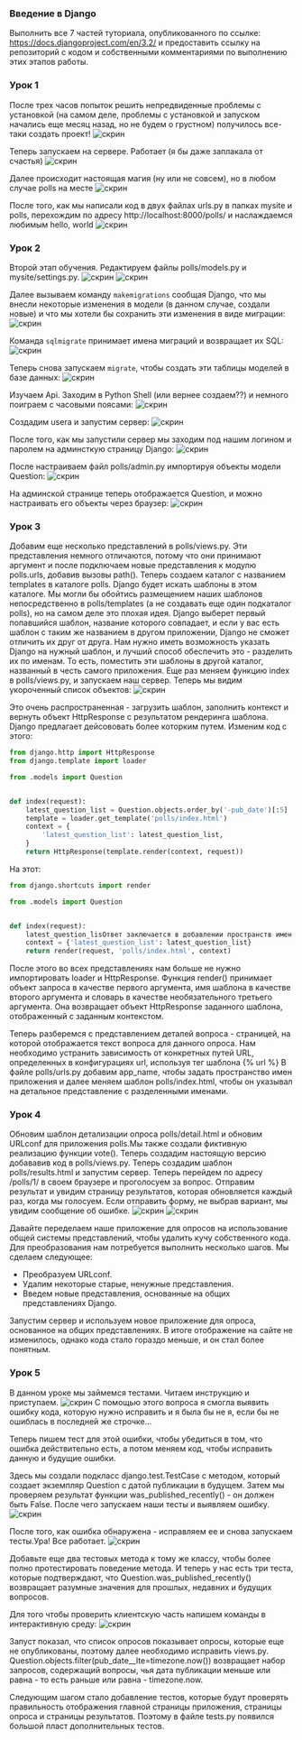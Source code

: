 ### Введение в Django
Выполнить все 7 частей туториала, опубликованного по ссылке: https://docs.djangoproject.com/en/3.2/ и предоставить ссылку на репозиторий с кодом и собственными комментариями по выполнению этих этапов работы.

### Урок 1
После трех часов попыток решить непредвиденные проблемы с установкой (на самом деле, проблемы с установкой и запуском начались еще месяц назад, но не будем о грустном) получилось все-таки создать проект! 
![скрин](../lr7/screenshot/screen1.png)

Теперь запускаем на сервере. Работает (я бы даже заплакала от счастья)
![скрин](../lr7/screenshot/screen2.png)

Далее происходит настоящая магия (ну или не совсем), но в любом случае polls на месте
![скрин](../lr7/screenshot/screen3.png)

После того, как мы написали код в двух файлах urls.py в папках mysite и polls, перехождим по адресу http://localhost:8000/polls/ и наслаждаемся любимым hello, world 
![скрин](../lr7/screenshot/screen4.png)

### Урок 2
Второй этап обучения. Редактируем файлы polls/models.py и mysite/settings.py.
![скрин](../lr7/screenshot/screen5.png) ![скрин](../lr7/screenshot/screen6.png)

Далее вызываем команду ```makemigrations``` сообщая Django, что мы внесли некоторые изменения в модели (в данном случае, создали новые) и что мы хотели бы сохранить эти изменения в виде миграции:
![скрин](../lr7/screenshot/screen7.png)

Команда ```sqlmigrate``` принимает имена миграций и возвращает их SQL:
![скрин](../lr7/screenshot/screen8.png)

Теперь снова запускаем ```migrate```, чтобы создать эти таблицы моделей в базе данных:
![скрин](../lr7/screenshot/screen9.png)

Изучаем Api. Заходим в Python Shell (или вернее создаем??) и немного поиграем с часовыми поясами:
![скрин](../lr7/screenshot/screen10.png)

Создадим usera и запустим сервер:
![скрин](../lr7/screenshot/screen11.png)

После того, как мы запустили сервер мы заходим под нашим логином и паролем на админсткую страницу Django:
![скрин](../lr7/screenshot/screen12.png)

После настраиваем файл polls/admin.py импортируя объекты модели Question:
![скрин](../lr7/screenshot/screen13.png)

На админской странице теперь отображается Question, и можно настраивать его объекты через браузер:
![скрин](../lr7/screenshot/screen14.png)


### Урок 3
Добавим еще несколько представлений в polls/views.py. Эти представления немного отличаются, потому что они принимают аргумент и после подключаем новые представления к модулю polls.urls, добавив вызовы path().
Теперь создаем каталог с названием templates в каталоге polls. Django будет искать шаблоны в этом каталоге. Мы могли бы обойтись размещением наших шаблонов непосредственно в polls/templates (а не создавать еще один подкаталог polls), но на самом деле это плохая идея. Django выберет первый попавшийся шаблон, название которого совпадает, и если у вас есть шаблон с таким же названием в другом приложении, Django не сможет отличить их друг от друга. Нам нужно иметь возможность указать Django на нужный шаблон, и лучший способ обеспечить это - разделить их по именам. То есть, поместить эти шаблоны в другой каталог, названный в честь самого приложения.
Еще раз меняем функцию index в polls/views.py, и запускаем наш сервер. Теперь мы видим укороченный список объектов:
![скрин](../lr7/screenshot/screen15.png)

Это очень распространенная  - загрузить шаблон, заполнить контекст и вернуть объект HttpResponse с результатом рендеринга шаблона. Django предлагает дейсововать более которким путем. Изменим код с этого:

```python
from django.http import HttpResponse
from django.template import loader

from .models import Question


def index(request):
    latest_question_list = Question.objects.order_by('-pub_date')[:5]
    template = loader.get_template('polls/index.html')
    context = {
        'latest_question_list': latest_question_list,
    }
    return HttpResponse(template.render(context, request))
```

На этот:

```python
from django.shortcuts import render

from .models import Question


def index(request):
    latest_question_lisОтвет заключается в добавлении пространств имен в URLconf. В файле polls/urls.py добавьте app_name, чтобы задать пространство имен приложения:t = Question.objects.order_by('-pub_date')[:5]
    context = {'latest_question_list': latest_question_list}
    return render(request, 'polls/index.html', context)
```

После этого во всех представлениях нам больше не нужно импортировать loader и HttpResponse. Функция render() принимает объект запроса в качестве первого аргумента, имя шаблона в качестве второго аргумента и словарь в качестве необязательного третьего аргумента. Она возвращает объект HttpResponse заданного шаблона, отображенный с заданным контекстом.

Теперь разберемся с представлением деталей вопроса - страницей, на которой отображается текст вопроса для данного опроса. Нам необходимо устранить зависимость от конкретных путей URL, определенных в конфигурациях url, используя тег шаблона {% url %} В файле polls/urls.py добавим app_name, чтобы задать пространство имен приложения и далее меняем шаблон polls/index.html, чтобы он указывал на детальное представление с разделенными именами.

### Урок 4
Обновим шаблон детализации опроса polls/detail.html и обновим URLconf для приложения polls.Мы также создали фиктивную реализацию функции vote(). Теперь создадим настоящую версию добававив код в polls/views.py. Теперь создадим шаблон polls/results.html и запустим сервер. Теперь перейдем по адресу /polls/1/ в своем браузере и проголосуем за вопрос. Отправим результат и увидим страницу результатов, которая обновляется каждый раз, когда мы голосуем. Если отправить форму, не выбрав вариант, мы увидим сообщение об ошибке.
![скрин](../lr7/screenshot/screen16.png)
![скрин](../lr7/screenshot/screen17.png)

Давайте переделаем наше приложение для опросов на использование общей системы представлений, чтобы удалить кучу собственного кода. Для преобразования нам потребуется выполнить несколько шагов. Мы сделаем следующее:

* Преобразуем URLconf.
* Удалим некоторые старые, ненужные представления.
* Введем новые представления, основанные на общих представлениях Django.

Запустим сервер и используем новое приложение для опроса, основанное на общих представлениях. В итоге отображение на сайте не изменилось, однако кода стало гораздо меньше, и он стал более понятным.

### Урок 5
В данном уроке мы займемся тестами. Читаем инструкцию и приступаем.
![скрин](../lr7/screenshot/screen18.png)
С помощью этого вопроса я смогла выявить ошибку кода, которую нужно исправить и я была бы не я, если бы не ошиблась в последней же строчке...

Теперь пишем тест для этой ошибки, чтобы убедиться в том, что ошибка действительно есть, а потом меняем код, чтобы исправить данную и будущие ошибки.

Здесь мы создали подкласс django.test.TestCase с методом, который создает экземпляр Question с датой публикации в будущем. Затем мы проверяем результат функции was_published_recently() - он должен быть False. После чего запускаем наши тесты и выявляем ошибку.
![скрин](../lr7/screenshot/screen19.png)

После того, как ошибка обнаружена - исправляем ее и снова запускаем тесты.Ура! Все работает.
![скрин](../lr7/screenshot/screen20.png)

Добавьте еще два тестовых метода к тому же классу, чтобы более полно протестировать поведение метода. И теперь у нас есть три теста, которые подтверждают, что Question.was_published_recently() возвращает разумные значения для прошлых, недавних и будущих вопросов.

Для того чтобы проверить клиентскую часть напишем команды в интерактивную среду:
![скрин](../lr7/screenshot/screen21.png)

Запуст показал, что список опросов показывает опросы, которые еще не опубликованы, поэтому далее необходимо исправить views.py. Question.objects.filter(pub_date__lte=timezone.now()) возвращает набор запросов, содержащий вопросы, чья дата публикации меньше или равна - то есть раньше или равна - timezone.now.

Следующим шагом стало добавление тестов, которые будут проверять правильность отображения главной страницы приложения, страницы опроса и страницы результатов. Поэтому в файле tests.py появился большой пласт дополнительных тестов.
